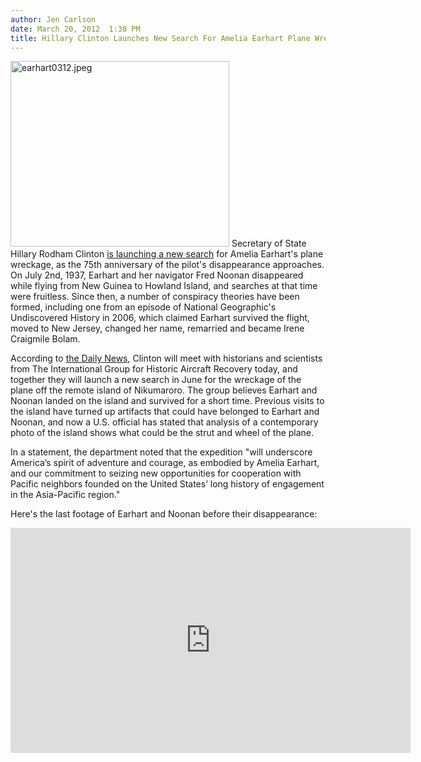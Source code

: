 ```yaml
---
author: Jen Carlson
date: March 20, 2012  1:38 PM
title: Hillary Clinton Launches New Search For Amelia Earhart Plane Wreckage
---
```


<p><span class="mt-enclosure mt-enclosure-image" style="display: inline;"> <img alt="earhart0312.jpeg" src="https://web.archive.org/web/20120321103812im_/http://gothamist.com/attachments/arts_jen/earhart0312.jpeg" width="350" height="297" class="image-left"> </span>Secretary of State Hillary Rodham Clinton <a href="https://web.archive.org/web/20120321103812/http://www.state.gov/secretary/rm/2012/03/186072.htm">is launching a new search</a> for Amelia Earhart&apos;s plane wreckage, as the 75th anniversary of the pilot&apos;s disappearance approaches. On July 2nd, 1937, Earhart and her navigator Fred Noonan disappeared while flying from New Guinea to Howland Island, and searches at that time were fruitless. Since then, a number of conspiracy theories have been formed, including one from an episode of National Geographic&apos;s Undiscovered History in 2006, which claimed Earhart survived the flight, moved to New Jersey, changed her name, remarried and became Irene Craigmile Bolam.  </p>

<p>According to <a href="https://web.archive.org/web/20120321103812/http://www.nydailynews.com/news/world/clinton-helps-launch-search-amelia-earhart-plane-article-1.1047419">the Daily News</a>, Clinton will meet with historians and scientists from The International Group for Historic Aircraft Recovery today, and together they will launch a new search in June for the wreckage of the plane off the remote island of Nikumaroro. The group believes Earhart and Noonan landed on the island and survived for a short time. Previous visits to the island have turned up artifacts that could have belonged to Earhart and Noonan, and now a U.S. official has stated that analysis of a contemporary photo of the island shows what could be the strut and wheel of the plane.</p>

<p>In a statement, the department noted that the expedition &quot;will underscore America&#x2019;s spirit of adventure and courage, as embodied by Amelia Earhart, and our commitment to seizing new opportunities for cooperation with Pacific neighbors founded on the United States&#x2019; long history of engagement in the Asia-Pacific region.&quot;</p>

<p>Here&apos;s the last footage of Earhart and Noonan before their disappearance: </p>

<p><iframe width="640" height="360" src="https://web.archive.org/web/20120321103812if_/http://www.youtube.com/embed/GaMp5SibXRk" frameborder="0" allowfullscreen></iframe></p>